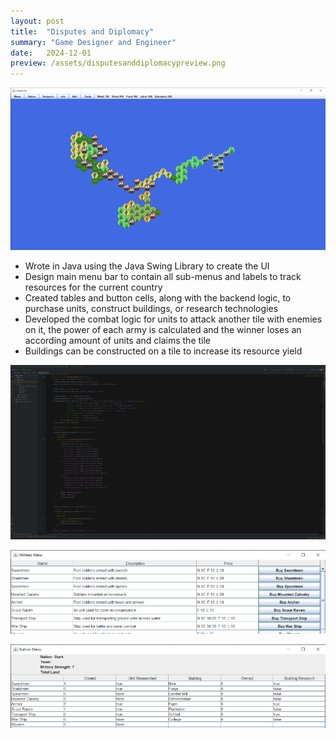 ```yaml
---
layout: post
title:  "Disputes and Diplomacy"
summary: "Game Designer and Engineer"
date:   2024-12-01
preview: /assets/disputesanddiplomacypreview.png
---
```


![Picture 1](/assets/disputesanddiplomacy1.png)

- Wrote in Java using the Java Swing Library to create the UI
- Design main menu bar to contain all sub-menus and labels to track resources for the current country
- Created tables and button cells, along with the backend logic, to purchase units, construct buildings, or research technologies
- Developed the combat logic for units to attack another tile with enemies on it, the power of each army is calculated and the winner loses an according amount of units and claims the tile
- Buildings can be constructed on a tile to increase its resource yield

![Picture 2](/assets/disputesanddiplomacy2.png)

![Picture 3](/assets/disputesanddiplomacy3.png)

![Picture 4](/assets/disputesanddiplomacy4.png)
